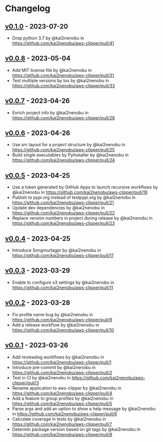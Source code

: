 # Changelog

## [v0.1.0](https://github.com/kai2nenobu/aws-clipper/compare/v0.0.8...v0.1.0) - 2023-07-20
- Drop python 3.7 by @kai2nenobu in https://github.com/kai2nenobu/aws-clipper/pull/41

## [v0.0.8](https://github.com/kai2nenobu/aws-clipper/compare/v0.0.7...v0.0.8) - 2023-05-04
- Add MIT license file by @kai2nenobu in https://github.com/kai2nenobu/aws-clipper/pull/31
- Test multiple versions by tox by @kai2nenobu in https://github.com/kai2nenobu/aws-clipper/pull/33

## [v0.0.7](https://github.com/kai2nenobu/aws-clipper/compare/v0.0.6...v0.0.7) - 2023-04-26
- Enrich project info by @kai2nenobu in https://github.com/kai2nenobu/aws-clipper/pull/28

## [v0.0.6](https://github.com/kai2nenobu/aws-clipper/compare/v0.0.5...v0.0.6) - 2023-04-26
- Use src layout for a project structure by @kai2nenobu in https://github.com/kai2nenobu/aws-clipper/pull/25
- Build single executables by PyInstaller by @kai2nenobu in https://github.com/kai2nenobu/aws-clipper/pull/24

## [v0.0.5](https://github.com/kai2nenobu/aws-clipper/compare/v0.0.4...v0.0.5) - 2023-04-25
- Use a token generated by GitHub Apps to launch recursive workflows by @kai2nenobu in https://github.com/kai2nenobu/aws-clipper/pull/19
- Publish to pypi.org instead of testpypi.org by @kai2nenobu in https://github.com/kai2nenobu/aws-clipper/pull/21
- Update dev dependencies by @kai2nenobu in https://github.com/kai2nenobu/aws-clipper/pull/22
- Replace version numbers in project during release by @kai2nenobu in https://github.com/kai2nenobu/aws-clipper/pull/23

## [v0.0.4](https://github.com/kai2nenobu/aws-clipper/compare/v0.0.3...v0.0.4) - 2023-04-25
- Introduce Songmu/tagpr by @kai2nenobu in https://github.com/kai2nenobu/aws-clipper/pull/17

## [v0.0.3](https://github.com/kai2nenobu/aws-clipper/compare/v0.0.2...v0.0.3) - 2023-03-29
- Enable to configure s3 settings by @kai2nenobu in https://github.com/kai2nenobu/aws-clipper/pull/11

## [v0.0.2](https://github.com/kai2nenobu/aws-clipper/compare/v0.0.1...v0.0.2) - 2023-03-28
- Fix profile name bug by @kai2nenobu in https://github.com/kai2nenobu/aws-clipper/pull/9
- Add a release workflow by @kai2nenobu in https://github.com/kai2nenobu/aws-clipper/pull/10

## [v0.0.1](https://github.com/kai2nenobu/aws-clipper/commits/v0.0.1) - 2023-03-26
- Add reviewdog workflows by @kai2nenobu in https://github.com/kai2nenobu/aws-clipper/pull/1
- Introduce pre-commit by @kai2nenobu in https://github.com/kai2nenobu/aws-clipper/pull/2
- Test in CI by @kai2nenobu in https://github.com/kai2nenobu/aws-clipper/pull/3
- Rename application to aws-clipper by @kai2nenobu in https://github.com/kai2nenobu/aws-clipper/pull/4
- Add a feature to group profiles by @kai2nenobu in https://github.com/kai2nenobu/aws-clipper/pull/5
- Parse args and add an option to show a help message by @kai2nenobu in https://github.com/kai2nenobu/aws-clipper/pull/6
- Calculate coverage in tests by @kai2nenobu in https://github.com/kai2nenobu/aws-clipper/pull/7
- Determin package version based on git tags by @kai2nenobu in https://github.com/kai2nenobu/aws-clipper/pull/8
